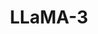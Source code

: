 ---
title: LLaMA-3
link: https://llama.meta.com/
release:
  month: 4
  year: 2024
training:
  code:
    pretraining:
      value: 1
    finetuning:
      value: 1
    alignment:
      value: 1
  data:
    pretraining:
      value: 1
    sft:
      value: 1
    alignment:
      value: 1
evaluation:
  code:
    general:
      value: 1
    safety:
      value: 1
  data:
    utility:
      value: Unknown
    safety:
      value: Unknown
deployment:
  code:
    inference:
      value: 3
      license: LLaMA-3
  data:
    weights:
      value: 3
      license: LLaMA-3

---